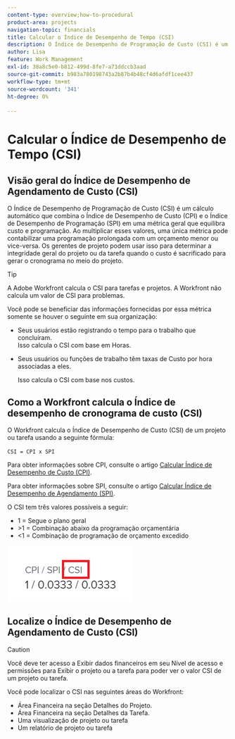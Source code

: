 ```yaml
---
content-type: overview;how-to-procedural
product-area: projects
navigation-topic: financials
title: Calcular o Índice de Desempenho de Tempo (CSI)
description: O Índice de Desempenho de Programação de Custo (CSI) é um cálculo automático que combina o Índice de Desempenho de Custo (CPI) e o Índice de Desempenho de Programação (SPI) em uma métrica geral que equilibra custo e programação.
author: Lisa
feature: Work Management
exl-id: 38a8c5e0-b812-499d-8fe7-a71ddccb3aad
source-git-commit: b983a780198743a2b87b4b48cf4d6afdf1cee437
workflow-type: tm+mt
source-wordcount: '341'
ht-degree: 0%

---
```


# Calcular o Índice de Desempenho de Tempo (CSI)

<!--
<p data-mc-conditions="QuicksilverOrClassic.Draft mode">(NOTE: Linked to the product. Do not change link.) </p>
-->

## Visão geral do Índice de Desempenho de Agendamento de Custo (CSI)

O Índice de Desempenho de Programação de Custo (CSI) é um cálculo automático que combina o Índice de Desempenho de Custo (CPI) e o Índice de Desempenho de Programação (SPI) em uma métrica geral que equilibra custo e programação. Ao multiplicar esses valores, uma única métrica pode contabilizar uma programação prolongada com um orçamento menor ou vice-versa. Os gerentes de projeto podem usar isso para determinar a integridade geral do projeto ou da tarefa quando o custo é sacrificado para gerar o cronograma no meio do projeto.

>[!TIP]
>
>A Adobe Workfront calcula o CSI para tarefas e projetos. A Workfront não calcula um valor de CSI para problemas.

Você pode se beneficiar das informações fornecidas por essa métrica somente se houver o seguinte em sua organização:

* Seus usuários estão registrando o tempo para o trabalho que concluíram.\
  Isso calcula o CSI com base em Horas.
* Seus usuários ou funções de trabalho têm taxas de Custo por hora associadas a eles. 

  Isso calcula o CSI com base nos custos.

## Como a Workfront calcula o Índice de desempenho de cronograma de custo (CSI)

O Workfront calcula o Índice de Desempenho de Custo (CSI) de um projeto ou tarefa usando a seguinte fórmula:

`CSI = CPI x SPI`

Para obter informações sobre CPI, consulte o artigo [Calcular Índice de Desempenho de Custo (CPI)](../../../manage-work/projects/project-finances/calculate-cpi.md).

Para obter informações sobre SPI, consulte o artigo [Calcular Índice de Desempenho de Agendamento (SPI)](../../../manage-work/projects/project-finances/calculate-spi.md).

O CSI tem três valores possíveis a seguir:

* 1 = Segue o plano geral
* \>1 = Combinação abaixo da programação orçamentária
* &lt;1 = Combinação de programação de orçamento excedido

![CSI](assets/csi-highlighted.png)

## Localize o Índice de Desempenho de Agendamento de Custo (CSI)

>[!CAUTION]
>
>Você deve ter acesso a Exibir dados financeiros em seu Nível de acesso e permissões para Exibir o projeto ou a tarefa para poder ver o valor CSI de um projeto ou tarefa.

Você pode localizar o CSI nas seguintes áreas do Workfront:

* Área Financeira na seção Detalhes do Projeto.
* Área Financeira na seção Detalhes da Tarefa.
* Uma visualização de projeto ou tarefa
* Um relatório de projeto ou tarefa
